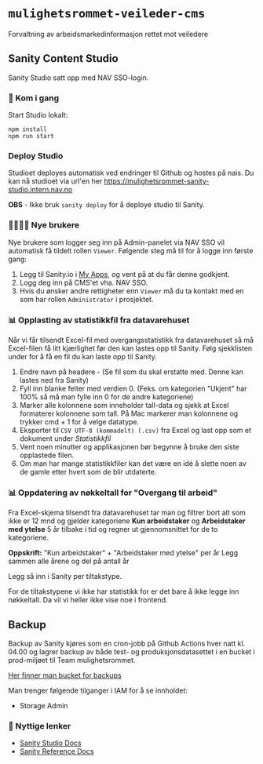 # `mulighetsrommet-veileder-cms`

Forvaltning av arbeidsmarkedinformasjon rettet mot veiledere

## Sanity Content Studio

Sanity Studio satt opp med NAV SSO-login.

### 🚀 Kom i gang

Start Studio lokalt:

```
npm install
npm run start
```

### Deploy Studio
Studioet deployes automatisk ved endringer til Github og hostes på nais. 
Du kan nå studioet via url'en her https://mulighetsrommet-sanity-studio.intern.nav.no

**OBS** - Ikke bruk `sanity deploy` for å deploye studio til Sanity.

### 👨‍👩‍👦‍👦 Nye brukere

Nye brukere som logger seg inn på Admin-panelet via NAV SSO vil automatisk få tildelt rollen `Viewer`.
Følgende steg må til for å logge inn første gang:

1. Legg til Sanity.io i [My Apps](https://myapps.microsoft.com/), og vent på at du får denne godkjent.
2. Logg deg inn på CMS'et vha. NAV SSO.
3. Hvis du ønsker andre rettigheter enn `Viewer` må du ta kontakt med en som har rollen `Administrator` i prosjektet.

### 📊 Opplasting av statistikkfil fra datavarehuset

Når vi får tilsendt Excel-fil med overgangsstatistikk fra datavarehuset så må Excel-filen få litt kjærlighet før den kan lastes opp til Sanity. Følg sjekklisten under for å få en fil du kan laste opp til Sanity.

1. Endre navn på headere - (Se fil som du skal erstatte med. Denne kan lastes ned fra Sanity)
2. Fyll inn blanke felter med verdien 0. (Feks. om kategorien "Ukjent" har 100% så må man fylle inn 0 for de andre kategoriene)
3. Marker alle kolonnene som inneholder tall-data og sjekk at Excel formaterer kolonnene som tall. På Mac markerer man kolonnene og trykker cmd + 1 for å velge datatype.
4. Eksporter til `CSV UTF-8 (kommadelt) (.csv)` fra Excel og last opp som et dokument under *Statistikkfil*
5. Vent noen minutter og applikasjonen bør begynne å bruke den siste opplastede filen.
6. Om man har mange statistikkfiler kan det være en idé å slette noen av de gamle etter hvert som de blir utdaterte.

### 📊 Oppdatering av nøkkeltall for "Overgang til arbeid"
Fra Excel-skjema tilsendt fra datavarehuset tar man og filtrer bort alt som ikke er 12 mnd og gjelder kategoriene **Kun arbeidstaker** og **Arbeidstaker med ytelse** 5 år tilbake i tid og regner ut gjennomsnittet for de to kategoriene.

**Oppskrift:**
"Kun arbeidstaker" + "Arbeidstaker med ytelse" per år
Legg sammen alle årene og del på antall år

Legg så inn i Sanity per tiltakstype.

For de tiltakstypene vi ikke har statistikk for er det bare å ikke legge inn nøkkeltall. Da vil vi heller ikke vise noe i frontend.

## Backup
Backup av Sanity kjøres som en cron-jobb på Github Actions hver natt kl. 04.00 og lagrer backup av både test- og produksjonsdatasettet i en bucket i prod-miljøet til Team mulighetsrommet.

[Her finner man bucket for backups](https://console.cloud.google.com/storage/browser/team-mulighetsrommet-sanity-backup;tab=objects?prefix=&forceOnObjectsSortingFiltering=false&authuser=1)

Man trenger følgende tilganger i IAM for å se innholdet:
* Storage Admin

### 🔗 Nyttige lenker

- [Sanity Studio Docs](https://www.sanity.io/docs/sanity-studio)
- [Sanity Reference Docs](https://www.sanity.io/docs/reference)
